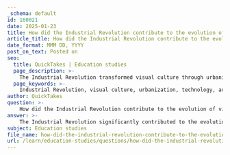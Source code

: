 ```yaml
---
_schema: default
id: 160021
date: 2025-01-23
title: How did the Industrial Revolution contribute to the evolution of visual culture?
article_title: How did the Industrial Revolution contribute to the evolution of visual culture?
date_format: MMM DD, YYYY
post_on_text: Posted on
seo:
  title: QuickTakes | Education studies
  page_description: >-
    The Industrial Revolution transformed visual culture through urbanization, technological advancements, mass production, social commentary, and the emergence of new artistic movements, shaping the relationship between art and society.
  page_keywords: >-
    Industrial Revolution, visual culture, urbanization, technology, art movements, accessibility, mass production, social commentary, cultural identity, modernity
author: QuickTakes
question: >-
    How did the Industrial Revolution contribute to the evolution of visual culture?
answer: >-
    The Industrial Revolution significantly contributed to the evolution of visual culture in several ways, fundamentally altering the relationship between art, society, and technology. Here are some key aspects of this transformation:\n\n1. **Urbanization and New Subject Matter**: The Industrial Revolution led to a massive migration of people from rural areas to urban centers in search of work in factories. This shift created new urban landscapes that artists began to explore. The rise of cities, factories, and the working class became prominent subjects in art, reflecting the changing social dynamics. Artists like Gustave Courbet and later the Impressionists captured the realities of urban life, labor, and the experiences of the working class.\n\n2. **Technological Advancements**: The period was marked by significant technological innovations, such as the steam engine and advancements in photography. These technologies not only changed the way art was produced but also influenced artistic techniques and styles. For instance, the invention of the camera allowed for new forms of visual representation, leading to movements like Impressionism, which sought to capture fleeting moments and the effects of light.\n\n3. **Mass Production and Accessibility**: The Industrial Revolution introduced mass production techniques, which made art more accessible to the general public. Reproductions of artworks became widely available, allowing a broader audience to engage with art. This democratization of art consumption contributed to the rise of new artistic movements that sought to connect with everyday people rather than just the elite.\n\n4. **Social and Political Commentary**: The social upheaval caused by the Industrial Revolution prompted artists to address contemporary issues such as class struggle, labor rights, and the impact of industrialization on the environment. Movements like Realism emerged as artists sought to depict the harsh realities of life for the working class, challenging the romanticized views of nature and society that had dominated earlier art.\n\n5. **Cultural Production and Identity**: The Industrial Revolution also influenced cultural production, leading to the emergence of new artistic identities and movements. As artists responded to the rapid changes in society, they began to explore themes of modernity, identity, and the human condition. This exploration laid the groundwork for later movements such as Expressionism and Modernism, which further pushed the boundaries of visual culture.\n\n6. **Art and Technology**: The relationship between art and technology became increasingly intertwined during this period. Artists began to experiment with new materials and techniques, reflecting the technological advancements of their time. This experimentation not only expanded the possibilities of artistic expression but also influenced the way art was perceived and understood in a rapidly changing world.\n\nIn summary, the Industrial Revolution was a catalyst for profound changes in visual culture, shaping the themes, techniques, and accessibility of art. It fostered a new relationship between artists and society, leading to the emergence of movements that reflected the complexities of modern life and the human experience.
subject: Education studies
file_name: how-did-the-industrial-revolution-contribute-to-the-evolution-of-visual-culture.md
url: /learn/education-studies/questions/how-did-the-industrial-revolution-contribute-to-the-evolution-of-visual-culture
---
```


&nbsp;